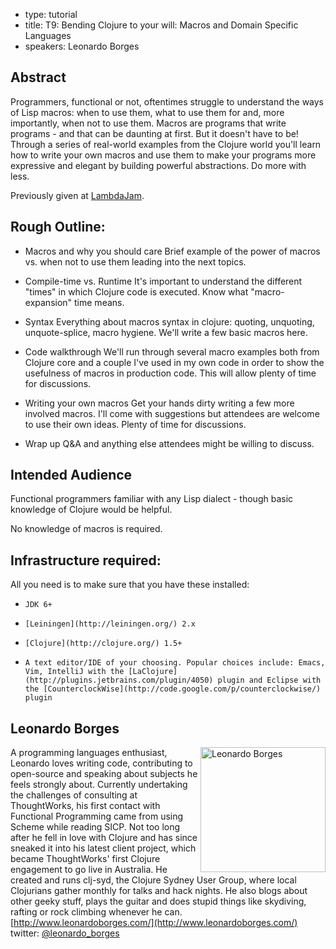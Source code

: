 - type: tutorial
- title: T9: Bending Clojure to your will: Macros and Domain Specific Languages
- speakers: Leonardo Borges


## Abstract
Programmers, functional or not, oftentimes struggle to understand the
ways of Lisp macros: when to use them, what to use them for and, more
importantly, when not to use them.  Macros are programs that write
programs \- and that can be daunting at first. But it doesn't have to
be!  Through a series of real-world examples from the Clojure world
you'll learn how to write your own macros and use them to make your
programs more expressive and elegant by building powerful
abstractions.  Do more with less.

Previously given at
[LambdaJam](http://www.yowconference.com.au/lambdajam/).


## Rough Outline:
+   Macros and why you should care
Brief example of the power of macros vs. when not to use them leading into the next topics.

+   Compile-time vs. Runtime
It's important to understand the different "times" in which Clojure code is executed. Know what "macro-expansion" time means.

+   Syntax
Everything about macros syntax in clojure: quoting, unquoting, unquote-splice, macro hygiene. We'll write a few basic macros here.

+   Code walkthrough
We'll run through several macro examples both from Clojure core and a couple I've used in my own code in order to show the usefulness of macros in production code. This will allow plenty of time for discussions.

+   Writing your own macros
Get your hands dirty writing a few more involved macros. I'll come with suggestions but attendees are welcome to use their own ideas. Plenty of time for discussions.

+   Wrap up
Q&amp;A and anything else attendees might be willing to discuss.


## Intended Audience
Functional programmers familiar with any Lisp dialect \- though basic knowledge of Clojure would be helpful. 

No knowledge of macros is required.

## Infrastructure required:
All you need is to make sure that you have these installed:

+     JDK 6+

+     [Leiningen](http://leiningen.org/) 2.x

+     [Clojure](http://clojure.org/) 1.5+

+     A text editor/IDE of your choosing. Popular choices include: Emacs, Vim, IntelliJ with the [LaClojure](http://plugins.jetbrains.com/plugin/4050) plugin and Eclipse with the [CounterclockWise](http://code.google.com/p/counterclockwise/) plugin


## Leonardo Borges
<img align="right" src="https://confuiimagesproduction.s3.amazonaws.com/uploads/speaker/photo/5168110636c61b2a80000005/0e06f854-e3cd-4ab6-ad58-471eed1d1a57.png" alt="Leonardo Borges" width="200"></img>
A programming languages enthusiast, Leonardo loves writing code,
contributing to open-source and speaking about subjects he feels
strongly about. Currently undertaking the challenges of consulting at
ThoughtWorks, his first contact with Functional Programming came from
using Scheme while reading SICP. Not too long after he fell in love
with Clojure and has since sneaked it into his latest client project,
which became ThoughtWorks' first Clojure engagement to go live in
Australia. He created and runs clj-syd, the Clojure Sydney User Group,
where local Clojurians gather monthly for talks and hack nights. He
also blogs about other geeky stuff, plays the guitar and does stupid
things like skydiving, rafting or rock climbing whenever he
can. [http://www.leonardoborges.com/](http://www.leonardoborges.com/)
twitter: [@leonardo_borges](https://twitter.com/leonardo_borges)
